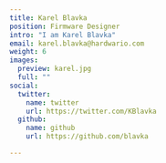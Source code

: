 ```yaml
---
title: Karel Blavka
position: Firmware Designer
intro: "I am Karel Blavka"
email: karel.blavka@hardwario.com
weight: 6
images:
  preview: karel.jpg
  full: ""
social:
  twitter:
    name: twitter
    url: https://twitter.com/KBlavka
  github:
    name: github
    url: https://github.com/blavka

---
```

